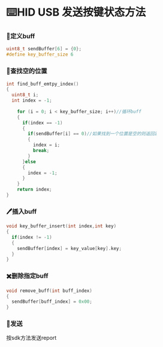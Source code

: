 # :keyboard:HID USB 发送按键状态方法

### :hammer:定义buff
```c
uint8_t sendBuffer[6] = {0};
#define key_buffer_size 6
```

### :dart:查找空的位置
```c
int find_buff_emtpy_index()
{
  uint8_t i;
  int index = -1;
  
    for (i = 0; i < key_buffer_size; i++)//循环buff
    {
      if(index == -1)
      {
        if(sendBuffer[i] == 0)//如果找到一个位置是空的则返回i
        {
          index = i;
          break;
        }
      }else
      {
        index = -1;
      }
    }
    return index;
}
```


### :pen:插入buff
```c
void key_buffer_insert(int index,int key)
{
  if(index != -1)
  {
    sendBuffer[index] = key_value[key].key;
  }
}
```


### :heavy_multiplication_x:删除指定buff
```c
void remove_buff(int buff_index)
{
  sendBuffer[buff_index] = 0x00;
}
```


### :email:发送
按sdk方法发送report
